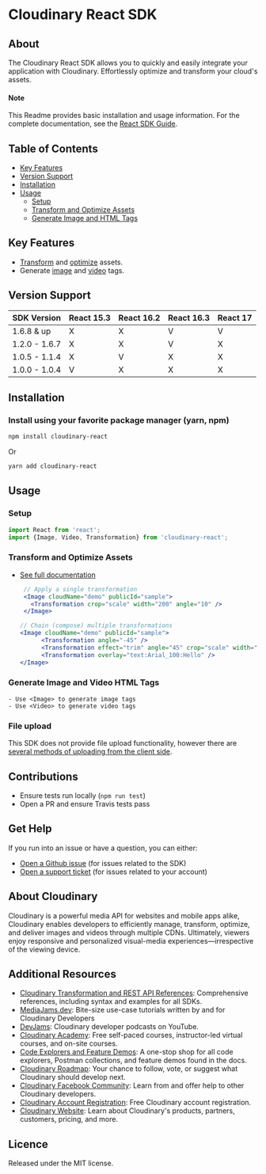 Cloudinary React SDK
=========================
## About
The Cloudinary React SDK allows you to quickly and easily integrate your application with Cloudinary.
Effortlessly optimize and transform your cloud's assets.

#### Note
This Readme provides basic installation and usage information.
For the complete documentation, see the [React SDK Guide](https://cloudinary.com/documentation/react1_integration).


## Table of Contents
- [Key Features](#key-features)
- [Version Support](#Version-Support)
- [Installation](#installation)
- [Usage](#usage)
    - [Setup](#Setup)
    - [Transform and Optimize Assets](#Transform-and-Optimize-Assets)
    - [Generate Image and HTML Tags](#Generate-Image-and-Video-HTML-Tags)

## Key Features
- [Transform](https://cloudinary.com/documentation/react1_video_manipulation#video_transformation_examples) and [optimize](https://cloudinary.com/documentation/react1_image_manipulation#image_optimizations) assets.
- Generate [image](https://cloudinary.com/documentation/react1_image_manipulation#deliver_and_transform_images) and [video](https://cloudinary.com/documentation/react1_video_manipulation#video_element) tags.

## Version Support
| SDK Version   | React 15.3 | React 16.2 | React 16.3 | React 17 |
|---------------|------------|------------|------------|----------|
| 1.6.8 & up    | X          | X          | V          | V        |
| 1.2.0 - 1.6.7 | X          | X          | V          | X        |
| 1.0.5 - 1.1.4 | X          | V          | X          | X        |
| 1.0.0 - 1.0.4 | V          | X          | X          | X        |

## Installation
### Install using your favorite package manager (yarn, npm)
```bash
npm install cloudinary-react
```
Or
```bash
yarn add cloudinary-react
```

## Usage
### Setup
```javascript
import React from 'react';
import {Image, Video, Transformation} from 'cloudinary-react';
```

### Transform and Optimize Assets
- [See full documentation](https://cloudinary.com/documentation/react1_image_manipulation)

   ```jsx
    // Apply a single transformation
    <Image cloudName="demo" publicId="sample">
      <Transformation crop="scale" width="200" angle="10" />
    </Image>
    ```

    ```jsx
    // Chain (compose) multiple transformations
    <Image cloudName="demo" publicId="sample">
          <Transformation angle="-45" />
          <Transformation effect="trim" angle="45" crop="scale" width="600" />
          <Transformation overlay="text:Arial_100:Hello" />
    </Image>
    ```
### Generate Image and Video HTML Tags
    - Use <Image> to generate image tags
    - Use <Video> to generate video tags

### File upload
This SDK does not provide file upload functionality, however there are [several methods of uploading from the client side](https://cloudinary.com/documentation/react1_image_and_video_upload).

## Contributions
- Ensure tests run locally (```npm run test```)
- Open a PR and ensure Travis tests pass

## Get Help
If you run into an issue or have a question, you can either:
- [Open a Github issue](https://github.com/CloudinaryLtd/cloudinary-react/issues)  (for issues related to the SDK)
- [Open a support ticket](https://cloudinary.com/contact) (for issues related to your account)

## About Cloudinary
Cloudinary is a powerful media API for websites and mobile apps alike, Cloudinary enables developers to efficiently manage, transform, optimize, and deliver images and videos through multiple CDNs. Ultimately, viewers enjoy responsive and personalized visual-media experiences—irrespective of the viewing device.


## Additional Resources
- [Cloudinary Transformation and REST API References](https://cloudinary.com/documentation/cloudinary_references): Comprehensive references, including syntax and examples for all SDKs.
- [MediaJams.dev](https://mediajams.dev/): Bite-size use-case tutorials written by and for Cloudinary Developers
- [DevJams](https://www.youtube.com/playlist?list=PL8dVGjLA2oMr09amgERARsZyrOz_sPvqw): Cloudinary developer podcasts on YouTube.
- [Cloudinary Academy](https://training.cloudinary.com/): Free self-paced courses, instructor-led virtual courses, and on-site courses.
- [Code Explorers and Feature Demos](https://cloudinary.com/documentation/code_explorers_demos_index): A one-stop shop for all code explorers, Postman collections, and feature demos found in the docs.
- [Cloudinary Roadmap](https://cloudinary.com/roadmap): Your chance to follow, vote, or suggest what Cloudinary should develop next.
- [Cloudinary Facebook Community](https://www.facebook.com/groups/CloudinaryCommunity): Learn from and offer help to other Cloudinary developers.
- [Cloudinary Account Registration](https://cloudinary.com/users/register/free): Free Cloudinary account registration.
- [Cloudinary Website](https://cloudinary.com): Learn about Cloudinary's products, partners, customers, pricing, and more.


## Licence
Released under the MIT license.

